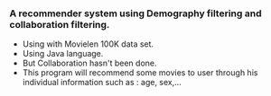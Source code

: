 ### A recommender system using Demography filtering and collaboration filtering.
- Using with Movielen 100K data set. 
- Using Java language.
- But Collaboration hasn't been done.
- This program will recommend some movies to user through his individual information such as : age, sex,...
